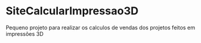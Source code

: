 # SiteCalcularImpressao3D
Pequeno projeto para realizar os calculos de vendas dos projetos feitos em impressões 3D
